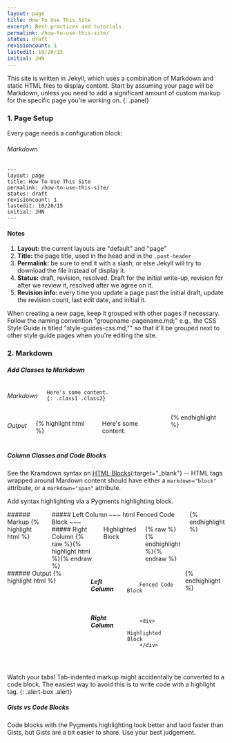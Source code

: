 ```yaml
---
layout: page
title: How To Use This Site
excerpt: Best practices and tutorials.
permalink: /how-to-use-this-site/
status: draft
revisioncount: 1
lastedit: 10/20/15
initial: JHN
---
```


This site is written in Jekyll, which uses a combination of Markdown and static HTML files to display content. Start by assuming your page will be Markdown, unless you need to add a significant amount of custom markup for the specific page you're working on.
{: .panel}

### 1. Page Setup

Every page needs a configuration block:

###### Markdown

    ---
    layout: page
    title: How To Use This Site
    permalink: /how-to-use-this-site/
    status: draft
    revisioncount: 1
    lastedit: 10/20/15
    initial: JHN
    ---

#### Notes

1. **Layout:** the current layouts are "default" and "page"
1. **Title:** the page title, used in the head and in the `.post-header`
1. **Permalink:** be sure to end it with a slash, or else Jekyll will try to download the file instead of display it.
1. **Status:** draft, revision, resolved. Draft for the initial write-up, revision for after we review it, resolved after we agree on it.
1. **Revision info:** every time you update a page past the initial draft, update the revision count, last edit date, and initial it.

When creating a new page, keep it grouped with other pages if necessary. Follow the naming convention "groupname-pagename.md;" e.g., the CSS Style Guide is titled "style-guides-css.md,"" so that it'll be grouped next to other style guide pages when you're editing the site.


### 2. Markdown

##### Add Classes to Markdown

<div class="row">

<div class="medium-6 columns" markdown="block">

###### Markdown
~~~
Here's some content.
{: .class1 .class2}
~~~

</div>

<div class="medium-6 columns" markdown="block">

###### Output

{% highlight html %}
<p class="class1 class2">Here's some content.</p>
{% endhighlight %}

</div>

</div>

##### Column Classes and Code Blocks

See the Kramdown syntax on [HTML Blocks](http://kramdown.gettalong.org/syntax.html#html-blocks){:target="_blank"} -- HTML tags wrapped around Mardown content should have either a `markdown="block"` attribute, or a `markdown="span"` attribute.

Add syntax highlighting via a Pygments highlighting block.

<div class="row">

<div class="medium-6 columns" markdown="block">
###### Markup
{% highlight html %}
<div class="row">
  <div class="medium-6 columns" markdown="block">
    ##### Left Column
    ~~~ html
    Fenced Code Block
    ~~~
  </div>
  <div class="medium-6 columns" markdown="block">
    ##### Right Column
    {% raw %}{% highlight html %}{% endraw %}
    <div>Highlighted Block</div>
    {% raw %}{% endhighlight %}{% endraw %}
  </div>
</div>
{% endhighlight %}
</div>

<div class="medium-6 columns" markdown="block">
###### Output
{% highlight html %}
<div class="row">
  <div class="medium-6 columns" markdown="block">
    <h5>Left Column</h5>
    <pre><code class="language-html">
    Fenced Code Block
    </code></pre>
  </div>
  <div class="medium-6 columns" markdown="block">
    <h5>Right Column</h5>
    <pre><code class="language-html" data-lang="html">
    <span class="nt">&lt;div</span><span class="nt">&gt;</span>
      Highlighted Block
    <span class="nt">&lt;/div</span><span class="nt">&gt;</span>
    </code>
    </pre>
  </div>
</div>
{% endhighlight %}
</div>

</div>

Watch your tabs! Tab-indented markup might accidentally be converted to a code block. The easiest way to avoid this is to write code with a highlight tag.
{: .alert-box .alert}

##### Gists vs Code Blocks

Code blocks with the Pygments highlighting look better and laod faster than Gists, but Gists are a bit easier to share. Use your best judgement.